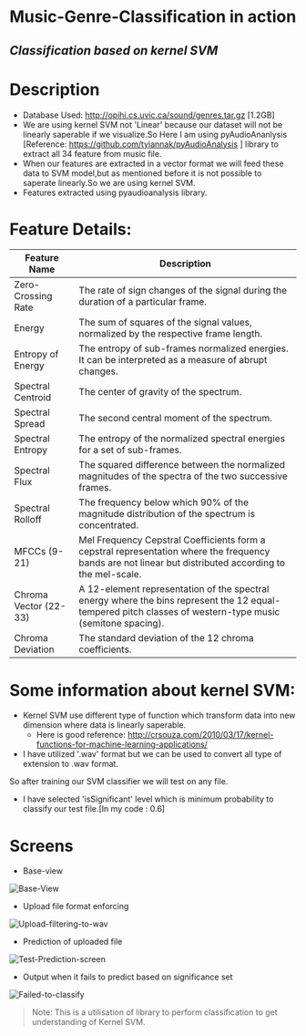 # Music-Genre-Classification in action
## _Classification based on kernel SVM_

# Description
- Database Used: http://opihi.cs.uvic.ca/sound/genres.tar.gz [1.2GB]
- We are using kernel SVM not 'Linear' because our dataset will not be linearly saperable if we visualize.So Here I am using pyAudioAnanlysis [Reference: https://github.com/tyiannak/pyAudioAnalysis ] library to extract all 34 feature from music file. 
- When our features are extracted in a vector format we will feed these data to SVM model,but as mentioned before it is not possible to saperate linearly.So we are using kernel SVM.
- Features extracted using pyaudioanalysis library.

# Feature Details:

|Feature Name | Description|
| ------------- | ------------- |
|Zero-Crossing Rate|	The rate of sign changes of the signal during the duration of a particular frame.|
|Energy	|The sum of squares of the signal values, normalized by the respective frame length.|
|Entropy of Energy	|The entropy of sub-frames normalized energies. It can be interpreted as a measure of abrupt changes.|
|Spectral Centroid|	The center of gravity of the spectrum.|
|Spectral Spread	|The second central moment of the spectrum.|
|Spectral Entropy	|The entropy of the normalized spectral energies for a set of sub-frames.|
|Spectral Flux|	The squared difference between the normalized magnitudes of the spectra of the two successive frames.|
|Spectral Rolloff|	The frequency below which 90% of the magnitude distribution of the spectrum is concentrated.|
|MFCCs (9-21)	|Mel Frequency Cepstral Coefficients form a cepstral representation where the frequency bands are not linear but distributed according to the mel-scale.|
|Chroma Vector (22-33)|	A 12-element representation of the spectral energy where the bins represent the 12 equal-tempered pitch classes of western-type music (semitone spacing).|
|Chroma Deviation	|The standard deviation of the 12 chroma coefficients.|

# Some information about kernel SVM:
- Kernel SVM use different type of function which transform data into new dimension where data is linearly saperable.
  - Here is good reference: http://crsouza.com/2010/03/17/kernel-functions-for-machine-learning-applications/
- I have utilized '.wav' format but we can be used to convert all type of extension to .wav format. 
  
So after training our SVM classifier we will test on any file.
- I have selected 'isSignificant' level which is minimum probability to classify our test file.[In my code : 0.6]

# Screens
- Base-view

![Base-View](https://user-images.githubusercontent.com/20341930/153004011-5f1ec146-0984-4517-9be0-1e8fd0f74bb3.png)

- Upload file format enforcing

![Upload-filtering-to-wav](https://user-images.githubusercontent.com/20341930/153004040-e91575c5-d199-4170-83ff-dcfebcaecc1f.png)

- Prediction of uploaded file
 
![Test-Prediction-screen](https://user-images.githubusercontent.com/20341930/153004058-c00e28f5-f3f2-4f2e-84b8-551a43e72b43.png)

- Output when it fails to predict based on significance set

![Failed-to-classify](https://user-images.githubusercontent.com/20341930/153004078-deea8ca6-f2a9-43c8-982b-87f1f1d13ad5.png)


> Note: This is a utilisation of library to perform classification to get understanding of Kernel SVM.
